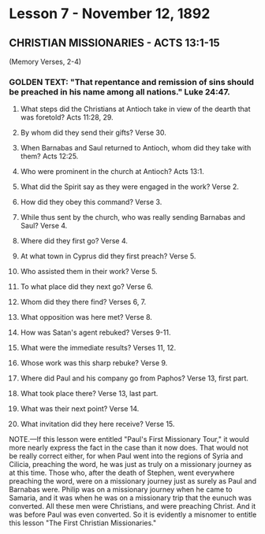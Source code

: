 # Lesson 7 - November 12, 1892
## CHRISTIAN MISSIONARIES - ACTS 13:1-15
(Memory Verses, 2-4)

### GOLDEN TEXT: "That repentance and remission of sins should be preached in his name among all nations." Luke 24:47.

1. What steps did the Christians at Antioch take in view of the dearth that was foretold? Acts 11:28, 29.

2. By whom did they send their gifts? Verse 30.

3. When Barnabas and Saul returned to Antioch, whom did they take with them? Acts 12:25.

4. Who were prominent in the church at Antioch? Acts 13:1.

5. What did the Spirit say as they were engaged in the work? Verse 2.

6. How did they obey this command? Verse 3.

7. While thus sent by the church, who was really sending Barnabas and Saul? Verse 4.

8. Where did they first go? Verse 4.

9. At what town in Cyprus did they first preach? Verse 5.

10. Who assisted them in their work? Verse 5.

11. To what place did they next go? Verse 6.

12. Whom did they there find? Verses 6, 7.

13. What opposition was here met? Verse 8.

14. How was Satan's agent rebuked? Verses 9-11.

15. What were the immediate results? Verses 11, 12.

16. Whose work was this sharp rebuke? Verse 9.

17. Where did Paul and his company go from Paphos? Verse 13, first part.

18. What took place there? Verse 13, last part.

19. What was their next point? Verse 14.

20. What invitation did they here receive? Verse 15.

NOTE.—If this lesson were entitled "Paul's First Missionary Tour," it would more nearly express the fact in the case than it now does. That would not be really correct either, for when Paul went into the regions of Syria and Cilicia, preaching the word, he was just as truly on a missionary journey as at this time. Those who, after the death of Stephen, went everywhere preaching the word, were on a missionary journey just as surely as Paul and Barnabas were. Philip was on a missionary journey when he came to Samaria, and it was when he was on a missionary trip that the eunuch was converted. All these men were Christians, and were preaching Christ. And it was before Paul was even converted. So it is evidently a misnomer to entitle this lesson "The First Christian Missionaries."